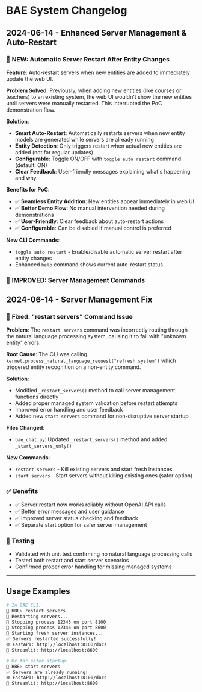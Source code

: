 # BAE System Changelog

## 2024-06-14 - Enhanced Server Management & Auto-Restart

### 🚀 **NEW: Automatic Server Restart After Entity Changes**

**Feature**: Auto-restart servers when new entities are added to immediately update the web UI.

**Problem Solved**: Previously, when adding new entities (like courses or teachers) to an existing system, the web UI wouldn't show the new entities until servers were manually restarted. This interrupted the PoC demonstration flow.

**Solution**:
- **Smart Auto-Restart**: Automatically restarts servers when new entity models are generated while servers are already running
- **Entity Detection**: Only triggers restart when actual new entities are added (not for regular updates)
- **Configurable**: Toggle ON/OFF with `toggle auto restart` command (default: ON)
- **Clear Feedback**: User-friendly messages explaining what's happening and why

**Benefits for PoC**:
- ✅ **Seamless Entity Addition**: New entities appear immediately in web UI
- ✅ **Better Demo Flow**: No manual intervention needed during demonstrations
- ✅ **User-Friendly**: Clear feedback about auto-restart actions
- ✅ **Configurable**: Can be disabled if manual control is preferred

**New CLI Commands**:
- `toggle auto restart` - Enable/disable automatic server restart after entity changes
- Enhanced `help` command shows current auto-restart status

### 🔧 **IMPROVED: Server Management Commands**

## 2024-06-14 - Server Management Fix

### 🔧 **Fixed: "restart servers" Command Issue**

**Problem**: The `restart servers` command was incorrectly routing through the natural language processing system, causing it to fail with "unknown entity" errors.

**Root Cause**: The CLI was calling `kernel.process_natural_language_request("refresh system")` which triggered entity recognition on a non-entity command.

**Solution**:
- Modified `_restart_servers()` method to call server management functions directly
- Added proper managed system validation before restart attempts
- Improved error handling and user feedback
- Added new `start servers` command for non-disruptive server startup

**Files Changed**:
- `bae_chat.py`: Updated `_restart_servers()` method and added `_start_servers_only()`

**New Commands**:
- `restart servers` - Kill existing servers and start fresh instances
- `start servers` - Start servers without killing existing ones (safer option)

### ✅ **Benefits**
- ✅ Server restart now works reliably without OpenAI API calls
- ✅ Better error messages and user guidance
- ✅ Improved server status checking and feedback
- ✅ Separate start option for safer server management

### 🧪 **Testing**
- Validated with unit test confirming no natural language processing calls
- Tested both restart and start server scenarios
- Confirmed proper error handling for missing managed systems

---

## Usage Examples

```bash
# In BAE CLI:
🔄 HBE> restart servers
🔄 Restarting servers...
🔄 Stopping process 12345 on port 8100
🔄 Stopping process 12346 on port 8600
🚀 Starting fresh server instances...
✅ Servers restarted successfully!
🌐 FastAPI: http://localhost:8100/docs
🎨 Streamlit: http://localhost:8600

# Or for safer startup:
🔄 HBE> start servers
✅ Servers are already running!
🌐 FastAPI: http://localhost:8100/docs
🎨 Streamlit: http://localhost:8600
```

